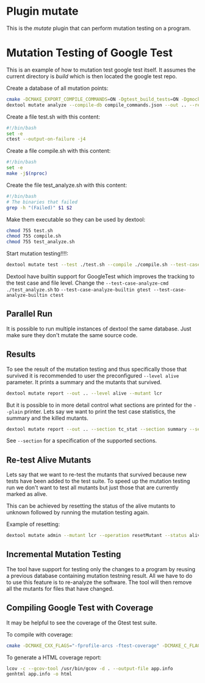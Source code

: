 # Plugin mutate

This is the *mutate* plugin that can perform mutation testing on a program.

# Mutation Testing of Google Test

This is an example of how to mutation test google test itself.
It assumes the current directory is _build_ which is then located the google test repo.

Create a database of all mutation points:
```sh
cmake -DCMAKE_EXPORT_COMPILE_COMMANDS=ON -Dgtest_build_tests=ON -Dgmock_build_tests=ON ..
dextool mutate analyze --compile-db compile_commands.json --out .. --restrict ../googlemock/include --restrict ../googlemock/src --restrict ../googletest/include --restrict ../googletest/src -- -D_POSIX_PATH_MAX=1024
```

Create a file test.sh with this content:
```sh
#!/bin/bash
set -e
ctest --output-on-failure -j4
```

Create a file compile.sh with this content:
```sh
#!/bin/bash
set -e
make -j$(nproc)
```

Create the file test_analyze.sh with this content:
```sh
#!/bin/bash
# The binaries that failed
grep -h "(Failed)" $1 $2
```

Make them executable so they can be used by dextool:
```sh
chmod 755 test.sh
chmod 755 compile.sh
chmod 755 test_analyze.sh
```

Start mutation testing!!!!:
```sh
dextool mutate test --test ./test.sh --compile ./compile.sh --test-case-analyze-cmd ./test_analyze.sh --out .. --mutant lcr
```

Dextool have builtin support for GoogleTest which improves the tracking to the test case and file level.
Change the `--test-case-analyze-cmd ./test_analyze.sh` to `--test-case-analyze-builtin gtest --test-case-analyze-builtin ctest`

## Parallel Run

It is possible to run multiple instances of dextool the same database.
Just make sure they don't mutate the same source code.

## Results
To see the result of the mutation testing and thus specifically those that survived it is recommended to user the preconfigured `--level alive` parameter.
It prints a summary and the mutants that survived.

```sh
dextool mutate report --out .. --level alive --mutant lcr
```

But it is possible to in more detail control what sections are printed for the `--plain` printer.
Lets say we want to print the test case statistics, the summary and the killed mutants.
```sh
dextool mutate report --out .. --section tc_stat --section summary --section killed --mutant lcr
```

See `--section` for a specification of the supported sections.

## Re-test Alive Mutants

Lets say that we want to re-test the mutants that survived because new tests have been added to the test suite. To speed up the mutation testing run we don't want to test all mutants but just those that are currently marked as alive.

This can be achieved by resetting the status of the alive mutants to unknown followed by running the mutation testing again.

Example of resetting:
```sh
dextool mutate admin --mutant lcr --operation resetMutant --status alive
```

## Incremental Mutation Testing

The tool have support for testing only the changes to a program by reusing a previous database containing mutation testning result.
All we have to do to use this feature is to re-analyze the software. The tool will then remove all the mutants for files that have changed.

## Compiling Google Test with Coverage

It may be helpful to see the coverage of the Gtest test suite.

To compile with coverage:
```sh
cmake -DCMAKE_CXX_FLAGS="-fprofile-arcs -ftest-coverage" -DCMAKE_C_FLAGS="-fprofile-arcs -ftest-coverage" -DCMAKE_EXE_LINKER_FLAGS="-fprofile-arcs -ftest-coverage" -Dgtest_build_tests=ON -Dgmock_build_tests=ON ..
```

To generate a HTML coverage report:
```sh
lcov -c --gcov-tool /usr/bin/gcov -d . --output-file app.info
genhtml app.info -o html
```
